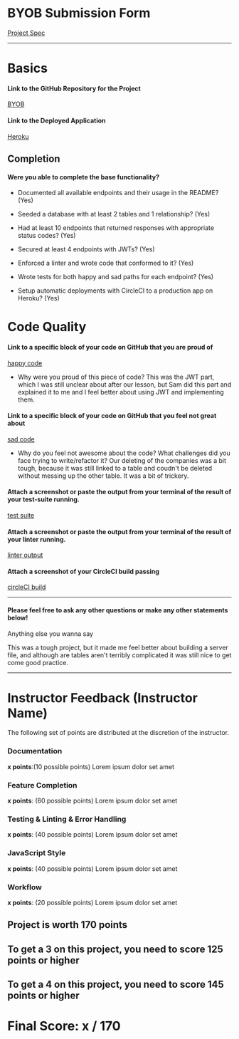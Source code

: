 # BYOB Submission Form

[Project Spec](http://frontend.turing.io/projects/build-your-own-backend.html)

------

# Basics

#### Link to the GitHub Repository for the Project
[BYOB](https://github.com/Cache123/byob-electric-vh)

#### Link to the Deployed Application
[Heroku](https://byob-top-companies.herokuapp.com/)


## Completion

#### Were you able to complete the base functionality?

* Documented all available endpoints and their usage in the README?
(Yes)

* Seeded a database with at least 2 tables and 1 relationship?
(Yes)

* Had at least 10 endpoints that returned responses with appropriate status codes?
(Yes)

* Secured at least 4 endpoints with JWTs?
(Yes)

* Enforced a linter and wrote code that conformed to it?
(Yes)

* Wrote tests for both happy and sad paths for each endpoint?
(Yes)

* Setup automatic deployments with CircleCI to a production app on Heroku?
(Yes)

# Code Quality

#### Link to a specific block of your code on GitHub that you are proud of
[happy code](https://github.com/Cache123/byob-electric-vh/blob/b086d9038756ff3dcf9a18a4abe650c039892ebf/server.js#L26)

* Why were you proud of this piece of code?
This was the JWT part, which I was still unclear about after our lesson, but Sam did this part and explained it to me and I feel better about using JWT and implementing them.

#### Link to a specific block of your code on GitHub that you feel not great about
[sad code](https://github.com/Cache123/byob-electric-vh/blob/b086d9038756ff3dcf9a18a4abe650c039892ebf/server.js#L214)

* Why do you feel not awesome about the code? What challenges did you face trying to write/refactor it?
Our deleting of the companies was a bit tough, because it was still linked to a table and coudn't be deleted without messing up the other table. It was a bit of trickery.

#### Attach a screenshot or paste the output from your terminal of the result of your test-suite running.

[test suite](https://github.com/Cache123/byob-electric-vh/blob/master/byob.test.png)

#### Attach a screenshot or paste the output from your terminal of the result of your linter running.

[linter output](https://github.com/Cache123/byob-electric-vh/blob/master/Screen%20Shot%202018-02-09%20at%208.06.50%20AM.png)

#### Attach a screenshot of your CircleCI build passing

[circleCI build](https://github.com/Cache123/byob-electric-vh/blob/master/Screen%20Shot%202018-02-09%20at%209.54.44%20AM.png)

-----

#### Please feel free to ask any other questions or make any other statements below!

Anything else you wanna say

This was a tough project, but it made me feel better about building a server file, and although are tables aren't terribly complicated it was still nice to get come good practice.

-----


# Instructor Feedback (Instructor Name)

The following set of points are distributed at the discretion of the instructor.

### Documentation

**x points**:(10 possible points) Lorem ipsum dolor set amet

### Feature Completion

**x points**: (60 possible points) Lorem ipsum dolor set amet

### Testing & Linting & Error Handling

**x points**: (40 possible points) Lorem ipsum dolor set amet

### JavaScript Style

**x points**: (40 possible points) Lorem ipsum dolor set amet

### Workflow

**x points**: (20 possible points) Lorem ipsum dolor set amet

## Project is worth 170 points

## To get a 3 on this project, you need to score 125 points or higher
## To get a 4 on this project, you need to score 145 points or higher

# Final Score: x / 170
